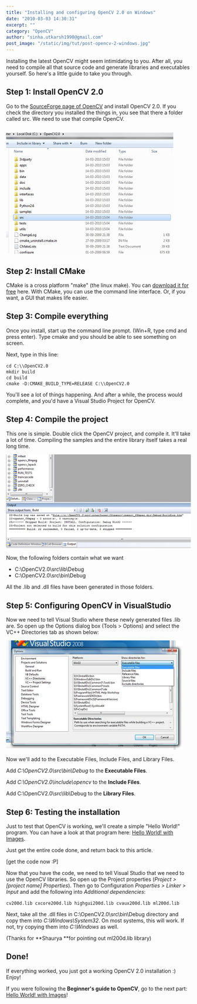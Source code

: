 ```yaml
---
title: "Installing and configuring OpenCV 2.0 on Windows"
date: "2010-03-03 14:30:31"
excerpt: ""
category: "OpenCV"
author: "sinha.utkarsh1990@gmail.com"
post_image: "/static/img/tut/post-opencv-2-windows.jpg"
---
```

Installing the latest OpenCV might seem intimidating to you. After all, you need to compile all that source code and generate libraries and executables yourself. So here's a little guide to take you through. 

## Step 1: Install OpenCV 2.0

Go to the [SourceForge page of OpenCV](http://opencv.sourceforge.net) and install OpenCV 2.0. If you check the directory you installed the things in, you see that there a folder called src. We need to use that compile OpenCV. 

## ![](/static/img/tut/cv2_srcfolder.jpg)

## Step 2: Install CMake

CMake is a cross platform "make" (the linux make). You can [download it for free](http://www.cmake.org/cmake/resources/software.html) here. With CMake, you can use the command line interface. Or, if you want, a GUI that makes life easier. 

## Step 3: Compile everything

Once you install, start up the command line prompt. (Win+R, type cmd and press enter). Type cmake and you should be able to see something on screen.

Next, type in this line: 
    
    
    cd C:\\OpenCV2.0
    mkdir build
    cd build
    cmake -D:CMAKE_BUILD_TYPE=RELEASE C:\\OpenCV2.0

You'll see a lot of things happening. And after a while, the process would complete, and you'd have a Visual Studio Project for OpenCV.

## Step 4: Compile the project

This one is simple. Double click the OpenCV project, and compile it. It'll take a lot of time. Compiling the samples and the entire library itself takes a real long time.

![](/static/img/tut/cv2_made.jpg)

Now, the following folders contain what we want 

  * C:\OpenCV2.0\src\lib\Debug
  * C:\OpenCV2.0\src\bin\Debug

All the .lib and .dll files have been generated in those folders. 

## Step 5: Configuring OpenCV in VisualStudio

Now we need to tell Visual Studio where these newly generated files .lib are. So open up the Options dialog box (Tools > Options) and select the VC++ Directories tab as shown below:

![](/static/img/tut/vc2k8_directories.jpg)

Now we'll add to the Executable Files, Include Files, and Library Files.

Add _C:\OpenCV2.0\src\bin\Debug_ to the **Executable Files**. 

Add _C:\OpenCV2.0\include\opencv_ to the **Include Files**.

Add C:\OpenCV2.0\src\lib\Debug to the **Library Files**. 

## Step 6: Testing the installation

Just to test that OpenCV is working, we'll create a simple "Hello World!" program. You can have a look at that program here: [Hello World! with Images](/tutorials/hello-world-with-images/).

Just get the entire code done, and return back to this article. 

[get the code now :P]

Now that you have the code, we need to tell Visual Studio that we need to use the OpenCV libraries. So open up the Project properties (_Project > _[project name]_ Properties_). Then go to Configuration _Properties > Linker > Input_ and add the following into _Additional dependencies_: 
    
    
    cv200d.lib cxcore200d.lib highgui200d.lib cvaux200d.lib ml200d.lib
    

Next, take all the .dll files in C:\OpenCV2.0\src\bin\Debug directory and copy them into _C:\Windows\System32_. On most systems, this will work. If not, try copying them into _C:\Windows_ as well.

(Thanks for **Shaurya **for pointing out ml200d.lib library) 

## Done!

If everything worked, you just got a working OpenCV 2.0 installation :) Enjoy!

If you were following the **Beginner's guide to OpenCV**, go to the next part: [Hello World! with Images](/tutorials/hello-world-with-images/)!
